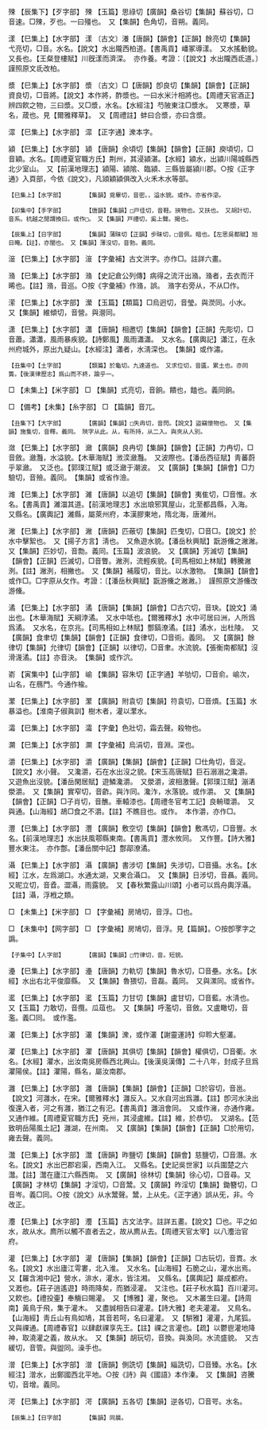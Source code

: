 <!-- { "loadSidebar": true } -->
殐	【辰集下】【歹字部】	殐	【玉篇】思祿切【廣韻】桑谷切【集韻】蘇谷切，□音速。□殐，歹也。一曰殭也。　又【集韻】色角切，音朔。義同。

漾	【巳集上】【水字部】	漾	〔古文〕瀁【唐韻】【韻會】【正韻】餘亮切【集韻】弋亮切，□音。水名。【說文】水出隴西柏道。【書禹貢】嶓冢導漾。　又水搖動貌。　又長也。【王粲登樓賦】川旣漾而濟深。　亦作養。考證：〔【說文】水出隴西氐道。〕　謹照原文氐改柏。 

漿	【巳集上】【水字部】	漿	〔古文〕□【唐韻】卽良切【集韻】【韻會】【正韻】資良切，□音將。【說文】本作將，酢漿也。一曰水米汁相將也。【周禮天官酒正】辨四飮之物，三曰漿。又□漿，水名。【水經注】芍陂東注□漿水。　又寒漿，草名，葴也。見【爾雅釋草】。　又【周禮註】蚌曰合漿，亦曰含漿。

潀	【巳集上】【水字部】	潀	【正字通】潨本字。

潁	【巳集上】【水字部】	潁	【唐韻】余頃切【集韻】【韻會】【正韻】庾頃切，□音穎。水名。【周禮夏官職方氏】荆州，其浸潁湛。【水經】潁水，出潁川陽城縣西北少室山。　又【前漢地理志】潁陽、潁隂、臨潁、三縣皆屬潁川郡。○按《正字通》入頁部，今依《說文》，凡熲穎潁俱改入火禾木水等部。

	【巳集上】【水字部】		【集韻】覓畢切，音密。，溢水貌。或作。亦省作淧。

	【卯集中】【手字部】		【唐韻】【集韻】□戸佳切，音鞋。挾物也。又扶也。　又胡計切，音系。杭越之閒謂換曰。或作□。　又【集韻】戸禮切，奚上聲。揭也。

	【辰集上】【日字部】		【集韻】蒲昧切【正韻】步昧切，□音佩。暗也。【左思吳都賦】旭日晻。【註】，亦闇也。　又【集韻】薄沒切，音勃。義同。

潂	【巳集上】【水字部】	潂	【字彙補】古文洪字。亦作□。註詳六畫。

潃	【巳集上】【水字部】	潃	【史記倉公列傳】病得之流汗出潃。潃者，去衣而汗晞也。【註】潃，音巡。○按《字彙補》作潃，誤。　潃字右旁从，不从□作。

潆	【巳集上】【水字部】	瀠	【玉篇】【類篇】□烏迥切，音瑩。與濙同。小水。　又【集韻】維傾切，音營。與瀯同。

潇	【巳集上】【水字部】	瀟	【唐韻】相邀切【集韻】【韻會】【正韻】先彫切，□音蕭。瀟瀟，風雨暴疾貌。【詩鄭風】風雨瀟瀟。　又水名。【廣輿記】瀟江，在永州府城外，原出九疑山。【水經注】瀟者，水淸深也。　【集韻】或作潚。

	【丑集中】【土字部】		【類篇】於龜切。九達道也。　又求位切，音匱。累土也。亦同簣。【後漢律歷志】爲山而不終，踰乎一。

□	【未集上】【米字部】	□	【集韻】式亮切，音餉。饋也，饁也。義同餉。

□	【備考】【未集】【糸字部】	□	【篇韻】音兀。

	【丑集下】【大字部】		【廣韻】【集韻】□失冉切，音閃。【說文】盜竊懷物也。　又【集韻】施隻切，音釋。義同。　陝字从此。从，有所持，从二入。與夾从人別。

潋	【巳集上】【水字部】	瀲	【廣韻】良冉切【集韻】【韻會】【正韻】力冉切，□音斂。瀲灩，水溢貌。【木華海賦】浟湙瀲灩。　又波際也。【潘岳西征賦】靑蕃蔚乎翠瀲。　又泛也。【郭璞江賦】或泛瀲于潮波。　又【廣韻】【集韻】【韻會】□力驗切，音殮。義同。　【集韻】或省作澰。

潍	【巳集上】【水字部】	濰	【唐韻】以追切【集韻】【韻會】夷隹切，□音惟。水名。【書禹貢】濰湽其道。【前漢地理志】水出琅邪箕屋山，北至都昌縣，入海。　又縣名。【廣輿記】濰縣，屬萊州府，本漢膠東地，隋北海，唐濰州。

潎	【巳集上】【水字部】	潎	【唐韻】匹蔽切【集韻】匹曳切，□音□。【說文】於水中擊絮也。　又【揚子方言】淸也。　又魚遊水貌。【潘岳秋興賦】翫游儵之潎潎。　又【集韻】匹妙切，音勡。義同。【玉篇】波浪貌。　又【廣韻】芳滅切【集韻】【韻會】【正韻】匹滅切，□音瞥。潎洌，流輕疾貌。【司馬相如上林賦】轉騰潎洌。【註】潎洌，相撇也。　又【集韻】補履切，音比。以水激物。　【集韻】【韻會】或作□。□字原从攵作。考證：〔【潘岳秋興賦】翫游儵之潎潎。〕　謹照原文游儵改游儵。 

潏	【巳集上】【水字部】	潏	【唐韻】【集韻】【韻會】□古穴切，音玦。【說文】涌出也。【木華海賦】天綱浡潏。　又水中坻也。【爾雅釋水】水中可居曰洲，人所爲爲潏。　又水名，在京兆。【司馬相如上林賦】酆鎬潦潏。【註】潏水，出杜陵。　又【廣韻】食聿切【集韻】【韻會】【正韻】食律切，□音術。義同。　又【廣韻】餘律切【集韻】允律切【韻會】【正韻】以律切，□音聿。水流貌。【張衡南都賦】沒滑瀎潏。【註】亦音決。　【集韻】或作泬。

嵛	【寅集中】【山字部】	崳	【集韻】容朱切【正字通】羊劬切，□音俞。崳次，山名，在鴈門。今通作楡。

瀿	【巳集上】【水字部】	瀿	【廣韻】附袁切【集韻】符袁切，□音煩。【玉篇】水暴溢也。【淮南子俶眞訓】樹木者，灌以瀿水。

灀	【巳集上】【水字部】	灀	【字彙】色壯切，霜去聲。殺物也。

灁	【巳集上】【水字部】	灁	【字彙補】烏涓切，音淵。深也。

灂	【巳集上】【水字部】	灂	【廣韻】【集韻】【韻會】【正韻】□仕角切，音浞。【說文】水小聲。　又瀺灂，石在水出沒之貌。【宋玉高唐賦】巨石溺溺之瀺灂。　又遊魚出沒貌。【潘岳閑居賦】遊鱗瀺灂。　又澩灂，波相激聲。【郭璞江賦】漰湱澩灂。　又【集韻】實窄切，音齚。與泎同。瀺泎，水落貌。或作灂。　又【集韻】【韻會】【正韻】□子肖切，音醮。車轅漆也。【周禮冬官考工記】良輈環灂。　又與通。【山海經】鴣□食之不灂。【註】不瞧目也。或作。　本作灂，亦作□。

灃	【巳集上】【水字部】	灃	【廣韻】敷空切【集韻】【韻會】敷馮切，□音豐。水名。【前漢地理志】水出扶風鄠縣東南。【書禹貢】灃水攸同。　又作豐。【詩大雅】豐水東注。　亦作鄷。【潘岳關中記】鄷鄗潦潏。

灄	【巳集上】【水字部】	灄	【廣韻】書涉切【集韻】失涉切，□音攝。水名。【水經】江水，左爲湖口。水通太湖，又東合灄口。　又【集韻】日涉切，音聶。義同。　又昵立切，音孴。澀灄，雨露貌。　又【春秋繁露山川頌】小者可以爲舟輿浮灄。【註】灄，浮栰之類。

□	【未集上】【米字部】	□	【字彙補】房鳩切，音浮。□也。

□	【未集中】【网字部】	□	【字彙補】房鳩切，音浮。見【篇韻】。○按卽罦字之譌。

	【子集中】【人字部】		【廣韻】【集韻】□竹律切，音。短貌。

灅	【巳集上】【水字部】	灅	【唐韻】力軌切【集韻】魯水切，□音壘。水名。【水經】水出右北平俊靡縣。　又【集韻】魯猥切，音磊。義同。　又與漯同。或省作。

灆	【巳集上】【水字部】	灆	【玉篇】力甘切【集韻】盧甘切，□音藍。水淸也。　又【玉篇】力敢切，音攬。瓜葅也。　又【集韻】呼濫切，音斂。又盧瞰切，音濫。義□同。　或作濫。

灇	【巳集上】【水字部】	灇	【集韻】潨，或作灇【謝靈運詩】仰聆大壑灇。

灈	【巳集上】【水字部】	灈	【唐韻】其俱切【集韻】【韻會】權俱切，□音衢。水名。【水經】灈水，出汝南吳房縣西北興山。【後漢吳漢傳】二十八年，封成子旦爲灈陽侯。【註】灈陽，縣名，屬汝南郡。

灉	【巳集上】【水字部】	灉	【唐韻】【集韻】【韻會】【正韻】□於容切，音邕。【說文】河灉水，在宋。【爾雅釋水】灉反入。又水自河出爲灉。【註】卽河水決出復還入者，河之有灉，猶江之有汜。【書禹貢】灉沮會同。　又或作澭，亦通作雍。　又通作維。【周禮夏官職方氏】兗州，其浸盧維。【註】維，於恭切。　又湖名。【范致明岳陽風土記】灉湖，在州南。　又【廣韻】【集韻】【韻會】【正韻】□於用切，雍去聲。義同。

灊	【巳集上】【水字部】	灊	【唐韻】昨鹽切【集韻】【韻會】慈鹽切，□音潛。水名。【說文】水出巴郡宕渠，西南入江。　又縣名。【史記吳世家】以兵圍楚之六灊。【註】灊在廬江六縣西南。　又【廣韻】徐林切【集韻】徐心切，□音尋。又【廣韻】才林切【集韻】才淫切，□音鬵。又【廣韻】昨淫切【集韻】鋤簪切，□音岑。義□同。○按《說文》从水鬵聲。鬵，上从兂。《正字通》誤从旡，非。今改正。

灋	【巳集上】【水字部】	灋	【玉篇】古文法字。註詳五畫。【說文】□也。平之如水，故从水。廌所以觸不直者去之，故从廌从去。【周禮天官太宰】以八灋治官府。

灌	【巳集上】【水字部】	灌	【唐韻】【集韻】【韻會】【正韻】□古玩切，音貫。水名。【說文】水出廬江雩婁，北入淮。　又水名。【山海經】石脆之山，灌水出焉。又【羅含湘中記】營水，渄水，灌水，皆注湘。　又縣名。【廣輿記】屬成都府。　又漑也。【莊子逍遙遊】時雨降矣，而猶浸灌。　又注也。【莊子秋水篇】百川灌河。　又飮也。【禮投壷】奉觴曰賜灌。　又【博雅】灌，聚也。　又木叢生曰灌。【詩周南】黃鳥于飛，集于灌木。　又盡誠相告曰灌灌。【詩大雅】老夫灌灌。　又鳥名。【山海經】靑丘山有鳥如鳩，其音若呵，名曰灌灌。　又【騈雅】灌灌，九尾狐。　又與祼通。【周禮春官】以肆獻祼享先王。【註】祼之言灌也。【疏】以鬱鬯灌地降神，取澆灌之義，故从水。　又【集韻】胡玩切，音換。與渙同。水流盛貌。　又古緩切，音管。與盥同。澡手也。

潧	【巳集上】【水字部】	潧	【唐韻】側詵切【集韻】緇詵切，□音臻。水名。【水經注】潧水，出鄭國西北平地。○按《詩》與《國語》本作溱。　又【集韻】咨騰切，音增。義同。

湂	【巳集上】【水字部】	湂	【廣韻】五各切【集韻】逆各切，□音咢。水名。

	【辰集上】【日字部】		【集韻】同晨。

